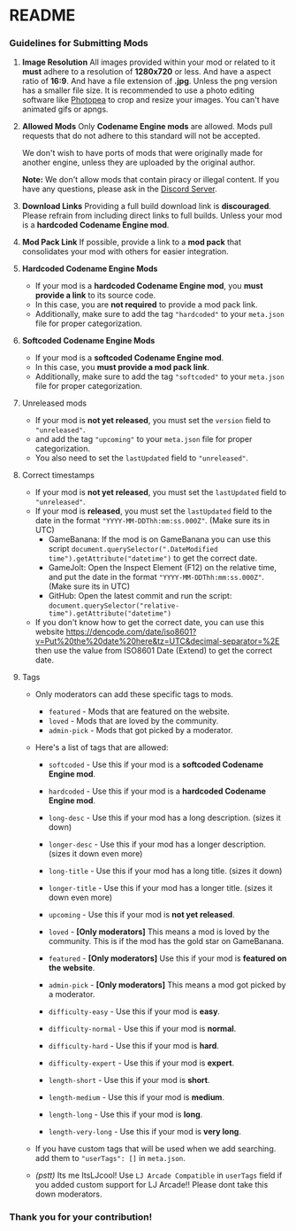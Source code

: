 # README

### Guidelines for Submitting Mods

1. **Image Resolution**
   All images provided within your mod or related to it **must** adhere to a resolution of **1280x720** or less.
   And have a aspect ratio of **16:9**.
   And have a file extension of **.jpg**. Unless the png version has a smaller file size.
   It is recommended to use a photo editing software like [Photopea](https://www.photopea.com/) to crop and resize your images.
   You can't have animated gifs or apngs.

2. **Allowed Mods**
   Only **Codename Engine mods** are allowed. Mods pull requests that do not adhere to this standard will not be accepted.

   We don't wish to have ports of mods that were originally made for another engine, unless they are uploaded by the original author.

   **Note:** We don't allow mods that contain piracy or illegal content. If you have any questions, please ask in the [Discord Server](https://discord.gg/WTzm35kekB).

3. **Download Links**
   Providing a full build download link is **discouraged**. Please refrain from including direct links to full builds. Unless your mod is a **hardcoded Codename Engine mod**.

4. **Mod Pack Link**
   If possible, provide a link to a **mod pack** that consolidates your mod with others for easier integration.

5. **Hardcoded Codename Engine Mods**
   - If your mod is a **hardcoded Codename Engine mod**, you **must provide a link** to its source code.
   - In this case, you are **not required** to provide a mod pack link.
   - Additionally, make sure to add the tag `"hardcoded"` to your `meta.json` file for proper categorization.

6. **Softcoded Codename Engine Mods**
   - If your mod is a **softcoded Codename Engine mod**.
   - In this case, you **must provide a mod pack link**.
   - Additionally, make sure to add the tag `"softcoded"` to your `meta.json` file for proper categorization.

7. Unreleased mods
   - If your mod is **not yet released**, you must set the `version` field to `"unreleased"`.
   - and add the tag `"upcoming"` to your `meta.json` file for proper categorization.
   - You also need to set the `lastUpdated` field to `"unreleased"`.

8. Correct timestamps
   - If your mod is **not yet released**, you must set the `lastUpdated` field to `"unreleased"`.
   - If your mod is **released**, you must set the `lastUpdated` field to the date in the format `"YYYY-MM-DDThh:mm:ss.000Z"`. (Make sure its in UTC)
       - GameBanana: If the mod is on GameBanana you can use this script `document.querySelector(".DateModified time").getAttribute("datetime")` to get the correct date.
       - GameJolt: Open the Inspect Element (F12) on the relative time, and put the date in the format `"YYYY-MM-DDThh:mm:ss.000Z"`. (Make sure its in UTC)
       - GitHub: Open the latest commit and run the script: `document.querySelector("relative-time").getAttribute("datetime")`
   - If you don't know how to get the correct date, you can use this website https://dencode.com/date/iso8601?v=Put%20the%20date%20here&tz=UTC&decimal-separator=%2E then use the value from ISO8601 Date (Extend) to get the correct date.

9. Tags
   - Only moderators can add these specific tags to mods.
       - `featured` - Mods that are featured on the website.
       - `loved` - Mods that are loved by the community.
       - `admin-pick` - Mods that got picked by a moderator.

   - Here's a list of tags that are allowed:
       - `softcoded` - Use this if your mod is a **softcoded Codename Engine mod**.
       - `hardcoded` - Use this if your mod is a **hardcoded Codename Engine mod**.
       - `long-desc` - Use this if your mod has a long description. (sizes it down)
       - `longer-desc` - Use this if your mod has a longer description. (sizes it down even more)
       - `long-title` - Use this if your mod has a long title. (sizes it down)
       - `longer-title` - Use this if your mod has a longer title. (sizes it down even more)
       - `upcoming` - Use this if your mod is **not yet released**.
       - `loved` - **[Only moderators]** This means a mod is loved by the community. This is if the mod has the gold star on GameBanana.
       - `featured` - **[Only moderators]** Use this if your mod is **featured on the website**.
       - `admin-pick` - **[Only moderators]** This means a mod got picked by a moderator.

       - `difficulty-easy` - Use this if your mod is **easy**.
       - `difficulty-normal` - Use this if your mod is **normal**.
       - `difficulty-hard` - Use this if your mod is **hard**.
       - `difficulty-expert` - Use this if your mod is **expert**.

       - `length-short` - Use this if your mod is **short**.
       - `length-medium` - Use this if your mod is **medium**.
       - `length-long` - Use this if your mod is **long**.
       - `length-very-long` - Use this if your mod is **very long**.

   - If you have custom tags that will be used when we add searching. add them to `"userTags": []` in `meta.json`.
   - *(pstt)* Its me ItsLJcool! Use `LJ Arcade Compatible` in `userTags` field if you added custom support for LJ Arcade!! Please dont take this down moderators.
### Thank you for your contribution!